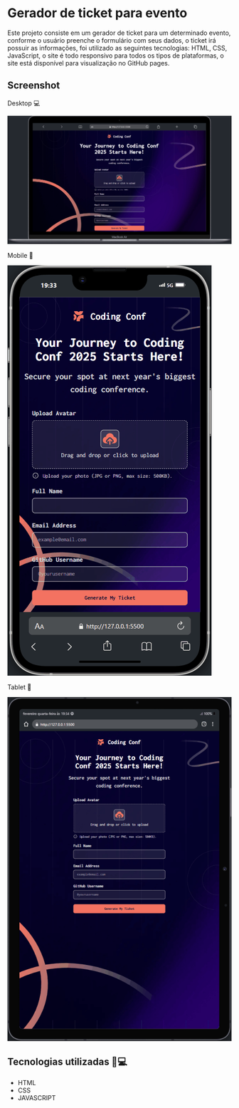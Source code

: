 # Gerador de ticket para evento 

Este projeto consiste em um gerador de ticket para um determinado evento, conforme o usuário preenche o formulário com seus dados, o ticket irá possuir as informações, foi utilizado as seguintes tecnologias: HTML, CSS, JavaScript, o site é todo responsivo para todos os tipos de plataformas, o site está disponível para visualização no GitHub pages.

## Screenshot 
Desktop 💻

<img src="./src/images/captura-desktop.gif" alt="Captura de tela desktop">

Mobile 📱

<img src="./src/images/captura-mobile.gif" alt="Captura de tela mobile">

Tablet 📱

<img src="./src/images/captura-tablet.gif" alt="Captura de tela tablet">

## Tecnologias utilizadas 👨💻
- HTML
- CSS
- JAVASCRIPT